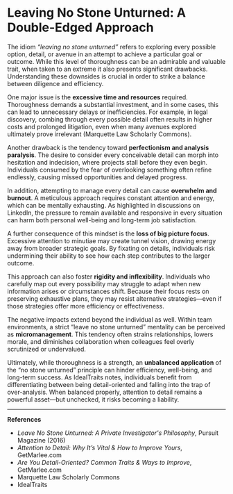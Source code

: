# Leaving No Stone Unturned: A Double-Edged Approach

The idiom *“leaving no stone unturned”* refers to exploring every possible option, detail, or avenue in an attempt to achieve a particular goal or outcome. While this level of thoroughness can be an admirable and valuable trait, when taken to an extreme it also presents significant drawbacks. Understanding these downsides is crucial in order to strike a balance between diligence and efficiency.

One major issue is the **excessive time and resources** required. Thoroughness demands a substantial investment, and in some cases, this can lead to unnecessary delays or inefficiencies. For example, in legal discovery, combing through every possible detail often results in higher costs and prolonged litigation, even when many avenues explored ultimately prove irrelevant (Marquette Law Scholarly Commons).

Another drawback is the tendency toward **perfectionism and analysis paralysis**. The desire to consider every conceivable detail can morph into hesitation and indecision, where projects stall before they even begin. Individuals consumed by the fear of overlooking something often refine endlessly, causing missed opportunities and delayed progress.

In addition, attempting to manage every detail can cause **overwhelm and burnout**. A meticulous approach requires constant attention and energy, which can be mentally exhausting. As highlighted in discussions on LinkedIn, the pressure to remain available and responsive in every situation can harm both personal well-being and long-term job satisfaction.

A further consequence of this mindset is the **loss of big picture focus**. Excessive attention to minutiae may create tunnel vision, drawing energy away from broader strategic goals. By fixating on details, individuals risk undermining their ability to see how each step contributes to the larger outcome.

This approach can also foster **rigidity and inflexibility**. Individuals who carefully map out every possibility may struggle to adapt when new information arises or circumstances shift. Because their focus rests on preserving exhaustive plans, they may resist alternative strategies—even if those strategies offer more efficiency or effectiveness.

The negative impacts extend beyond the individual as well. Within team environments, a strict “leave no stone unturned” mentality can be perceived as **micromanagement**. This tendency often strains relationships, lowers morale, and diminishes collaboration when colleagues feel overly scrutinized or undervalued.

Ultimately, while thoroughness is a strength, an **unbalanced application** of the “no stone unturned” principle can hinder efficiency, well-being, and long-term success. As IdealTraits notes, individuals benefit from differentiating between being detail-oriented and falling into the trap of over-analysis. When balanced properly, attention to detail remains a powerful asset—but unchecked, it risks becoming a liability.

---

**References**  
- *Leave No Stone Unturned: A Private Investigator's Philosophy*, Pursuit Magazine (2016)  
- *Attention to Detail: Why It’s Vital & How to Improve Yours*, GetMarlee.com  
- *Are You Detail-Oriented? Common Traits & Ways to Improve*, GetMarlee.com  
- Marquette Law Scholarly Commons  
- IdealTraits  
